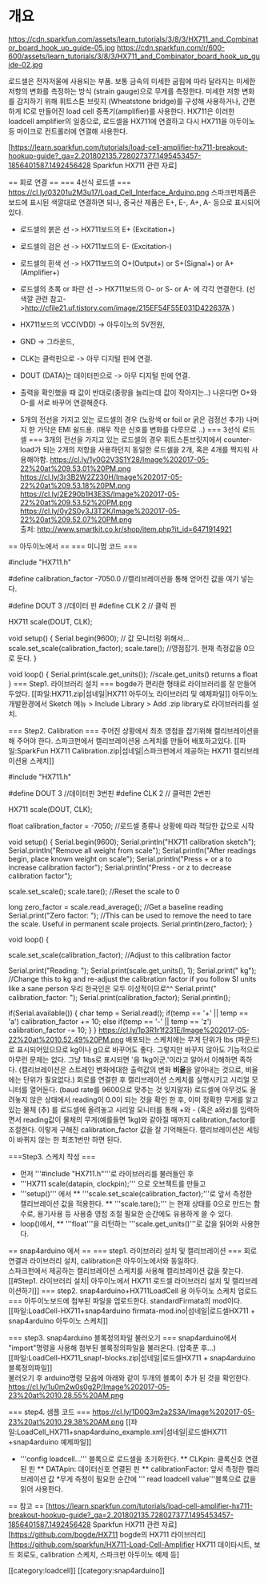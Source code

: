 # 개요
https://cdn.sparkfun.com/assets/learn_tutorials/3/8/3/HX711_and_Combinator_board_hook_up_guide-05.jpg
https://cdn.sparkfun.com/r/600-600/assets/learn_tutorials/3/8/3/HX711_and_Combinator_board_hook_up_guide-02.jpg

로드셀은 전자저울에 사용되는 부품. 보통 금속의 미세한 굽힘에 따라 달라지는 미세한 저항의 변화를 측정하는 방식 (strain gauge)으로 무게를 측정한다.
미세한 저항 변화를 감지하기 위해 휘트스톤 브릿지 (Wheatstone bridge)를 구성해 사용하거나, 간편하게 IC로 만들어진 load cell 증폭기(amplifier)를 사용한다.
HX711은  이러한  loadcell amplifier의 일종으로, 로드셀을  HX711에 연결하고  다시 HX711을 아두이노등 마이크로 컨트롤러에 연결해 사용한다.

[https://learn.sparkfun.com/tutorials/load-cell-amplifier-hx711-breakout-hookup-guide?_ga=2.201802135.728027377.1495453457-1856401587.1492456428 Sparkfun HX711 관련 자료]

== 회로 연결 ==
=== 4선식 로드셀 ===
https://cl.ly/03201u2M3u17/Load_Cell_Interface_Arduino.png
스파크펀제품은 보드에 표시된 색깔대로 연결하면 되나, 중국산 제품은 E+, E-, A+, A- 등으로 표시되어있다.
* 로드셀의 붉은 선 -> HX711보드의 E+ (Excitation+)
* 로드셀의 검은 선 -> HX711보드의 E- (Excitation-)
* 로드셀의 흰색 선 -> HX711보드의  O+(Output+) or S+(Signal+) or A+(Amplifier+)
* 로드셀의 초록 or 파란 선 -> HX711보드의  O- or S- or A-
에 각각 연결한다. (선 색깔 관련 참고->http://cfile21.uf.tistory.com/image/215EF54F55E031D422637A )

* HX711보드의 VCC(VDD) -> 아두이노의 5V전원,
* GND -> 그라운드,
* CLK는 클럭핀으로 -> 아무 디지털 핀에 연결.
* DOUT (DATA)는 데이터핀으로 -> 아무 디지털 핀에 연결.

* 출력을 확인했을 때 값이 반대로(중량을 늘리는데 값이 작아지는..) 나온다면 O+와 O-를 서로 바꾸어 연결해준다.
* 5개의 전선을 가지고 있는 로드셀의 경우 (노랑색 or foil or 굵은 검정선 추가) 나머지 한 가닥은 EMI 쉴드용. (매우 작은 신호를 변화를 다루므로 ..)
=== 3선식 로드셀 ===
3개의 전선을 가지고 있는 로드셀의 경우 휘트스톤브릿지에서 counter-load가 되는 2개의 저항을 사용하던지 동일한 로드셀을 2개, 혹은 4개를 짝지워 사용해야함.
https://cl.ly/1y0G2V3S1Y28/Image%202017-05-22%20at%209.53.01%20PM.png
https://cl.ly/3r3B2W2Z230H/Image%202017-05-22%20at%209.53.18%20PM.png
https://cl.ly/2E290b1H3E3S/Image%202017-05-22%20at%209.53.52%20PM.png
https://cl.ly/0y2S0y3J3T2K/Image%202017-05-22%20at%209.52.07%20PM.png<br>
출처: http://www.smartkit.co.kr/shop/item.php?it_id=6471914921

== 아두이노에서 ==
=== 미니멈 코드 ===
<syntaxhighlight lan="arduino">

#include "HX711.h"

#define calibration_factor -7050.0 //캘리브레이션을 통해 얻어진 값을 여기 넣는다.

#define DOUT  3 //데이터 핀
#define CLK  2 // 클럭 핀

HX711 scale(DOUT, CLK);

void setup() {
  Serial.begin(9600);  // 값 모니터링 위해서...
  scale.set_scale(calibration_factor);
  scale.tare();	//영점잡기. 현재 측정값을 0으로 둔다.
}

void loop() {
  Serial.print(scale.get_units()); //scale.get_units() returns a float
}
</syntaxhighlight>
=== Step1. 라이브러리 설치 ===
bogde가 편리한 형태로 라이브러리를 잘 만들어 두었다.
[[파일:HX711.zip|섬네일|HX711 아두이노 라이브러리 및 예제파일]]
아두이노 개발환경에서 Sketch 메뉴 > Include Library > Add .zip library로  라이브러리를 설치.

=== Step2. Calibration ===
주어진 상황에서 최초 영점을 잡기위해 캘리브레이션을 해 주어야 한다. 스파크펀에서 캘리브레이션용 스케치를 만들어 배포하고있다.
[[파일:SparkFun HX711 Calibration.zip|섬네일|스파크펀에서 제공하는 HX711 캘리브레이션용 스케치]]
<syntaxhighlight lan="arduino">

#include "HX711.h"

#define DOUT  3 //데이터핀 3번핀
#define CLK  2   // 클럭핀 2번핀

HX711 scale(DOUT, CLK);

float calibration_factor = -7050;    //로드셀 종류나 상황에 따라 적당한 값으로 시작

void setup() {
  Serial.begin(9600);
  Serial.println("HX711 calibration sketch");
  Serial.println("Remove all weight from scale");
  Serial.println("After readings begin, place known weight on scale");
  Serial.println("Press + or a to increase calibration factor");
  Serial.println("Press - or z to decrease calibration factor");

  scale.set_scale();
  scale.tare();	//Reset the scale to 0

  long zero_factor = scale.read_average(); //Get a baseline reading
  Serial.print("Zero factor: "); //This can be used to remove the need to tare the scale. Useful in permanent scale projects.
  Serial.println(zero_factor);
}

void loop() {

  scale.set_scale(calibration_factor); //Adjust to this calibration factor

  Serial.print("Reading: ");
  Serial.print(scale.get_units(), 1);
  Serial.print(" kg"); //Change this to kg and re-adjust the calibration factor if you follow SI units like a sane person 우리 한국인은 모두 이성적이므로^^
  Serial.print(" calibration_factor: ");
  Serial.print(calibration_factor);
  Serial.println();

  if(Serial.available())
  {
    char temp = Serial.read();
    if(temp == '+' || temp == 'a')
      calibration_factor += 10;
    else if(temp == '-' || temp == 'z')
      calibration_factor -= 10;
  }
}
</syntaxhighlight>
https://cl.ly/1p3R1r1f231E/Image%202017-05-22%20at%2010.52.49%20PM.png
배포되는 스케치에는 무게 단위가 lbs (파운드)로 표시되어있으므로 kg이나 g으로 바꾸어도 좋다. 그렇지만 바꾸지 않아도 기능적으로 아무런 문제는 없다. 그냥 1lbs로 표시되면 '음 1kg이군.'이라고 알아서 이해하면 족하다. (캘리브레이션은 스트레인 변화에대한 출력값의 변화 **비율**을 알아내는 것으로, 비율에는 단위가 필요없다.)
회로를 연결한 후 캘리브레이션 스케치를 실행시키고 시리얼 모니터를 열어둔다. (baud rate를  9600으로 맞추는 것 잊지말자)
로드셀에 아무것도 올려놓지 않은 상태에서 reading이 0.0이 되는 것을 확인 한 후,
이미 정확한 무게를 알고있는 물체 (추) 를 로드셀에 올려놓고 시리얼 모니터를 통해 +와 - (혹은 a와z)를 입력하면서 reading값이 물체의 무게(예를들면 1kg)와 같아질 때까지 calibration_factor를 조절한다.
이렇게 구해진 calibration_factor 값을 잘 기억해둔다.
캘리브레이션은 세팅이 바뀌지 않는 한 최초1번만 하면 된다.

===Step3. 스케치 작성 ===
* 먼저 '''#include "HX711.h"'''로 라이브러리를 불러들인 후
* '''HX711 scale(datapin, clockpin);''' 으로 오브젝트를 만들고
* '''setup()''' 에서
** '''scale.set_scale(calibration_factor);'''로 앞서 측정한 캘리브레이션 값을 적용한다.
** '''scale.tare();'''	는 현재 상태를 0으로 만드는 함수로, 용기사용 등 사용중 영점 조절 필요한 순간에도 유용하게 쓸 수 있다.
* loop()에서,
** '''float'''을 리턴하는 '''scale.get_units()'''로 값을 읽어와 사용한다.

== snap4arduino 에서 ==
=== step1. 라이브러리 설치 및 캘리브레이션 ===
회로 연결과 라이브러리 설치, calibration은 아두이노에서와 동일하다. <br>
스파크펀에서 제공하는 캘리브레이션 스케치를 사용해 캘리브레이션 값을 찾는다. [[#Step1. 라이브러리 설치| 아두이노에서 HX711 로드셀 라이브러리 설치 및 캘리브레이션하기]]
=== step2. snap4arduino+HX711LoadCell 용 아두이노 스케치 업로드 ===
아두이노보드에 첨부된 파일을 업로드한다. standardFirmata의 mod이다.<br>
[[파일:LoadCell-HX711+snap4arduino firmata-mod.ino|섬네일|로드셀HX711 + snap4arduino 아두이노 스케치]]

=== step3. snap4arduino 블록정의파일 불러오기 ===
snap4arduino에서 "import"명령을 사용해 첨부된 블록정의파일을 불러온다. (압축푼 후...)<br>
[[파일:LoadCell-HX711_snap!-blocks.zip|섬네일|로드셀HX711 + snap4arduino 블록정의파일]]<br>
불러오기 후 arduino명령 모음에 아래와 같이 두개의 블록이 추가 된 것을 확인한다.<br>
https://cl.ly/1u0m2w0s0g2P/Image%202017-05-23%20at%2010.28.55%20AM.png

=== step4.  샘플 코드 ===
https://cl.ly/1D0Q3m2a2S3A/Image%202017-05-23%20at%2010.29.38%20AM.png
[[파일:LoadCell_HX711+snap4arduino_example.xml|섬네일|로드셀HX711 +snap4arduino 예제파일]]
* '''config loadcell...''' 블록으로 로드셀을 초기화한다.
** CLKpin: 클록신호 연결된 핀
** DATApin:  데이터신호 연결된 핀
** calibrationFactor: 앞서 측정한 캘리브레이션 값
*무게 측정이 필요한 순간에  ''' read loadcell value'''블록으로 값을 읽어 사용한다.

== 참고 ==
[https://learn.sparkfun.com/tutorials/load-cell-amplifier-hx711-breakout-hookup-guide?_ga=2.201802135.728027377.1495453457-1856401587.1492456428 Sparkfun HX711 관련 자료] <br>
[https://github.com/bogde/HX711 bogde의 HX711 라이브러리]<br>
[https://github.com/sparkfun/HX711-Load-Cell-Amplifier HX711 데이타시트, 보드 회로도, calibration 스케치, 스파크펀 아두이노 예제 등]<br>

[[category:loadcell]]
[[category:snap4arduino]]
